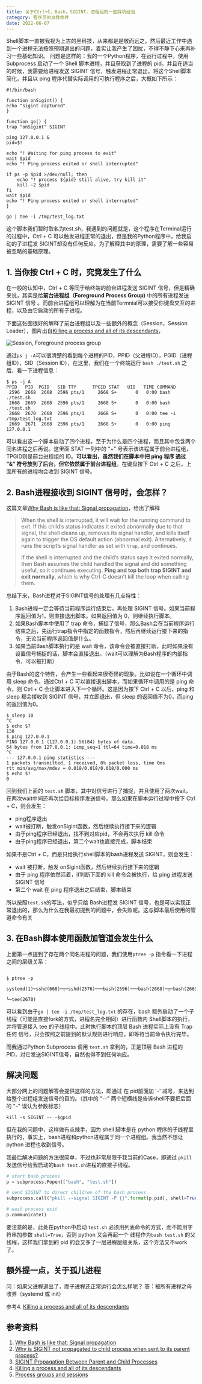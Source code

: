 ```yaml
---
title: 关于Ctrl+C，Bash，SIGINT，进程组的一些踩坑经验
category: 程序员的自我修养
date: 2022-06-07
---
```


Shell脚本一直被我视为上古的黑科技，从来都是是敬而远之。然后最近工作中遇到一个进程无法按照预期退出的问题，着实让我产生了困扰，不得不静下心来再补习一些基础知识。
问题是这样的：我的一个Python程序，在运行过程中，使用 Subprocess 启动了一个 Shell 脚本进程，并且获取到了进程的 pid。并且在适当的时候，我需要给进程发送 SIGINT 信号，触发进程正常退出。将这个Shell脚本简化，并且以 ping 程序代替实际调用的可执行程序之后，大概如下所示：

```shell
#!/bin/bash

function onSigint() {
echo "sigint captured"
}

function go() {
trap "onSigint" SIGINT

ping 127.0.0.1 &
pid=$!

echo "! Waiting for ping process to exit"
wait $pid
echo "! Ping process exited or shell interrupted"

if ps -p $pid >/dev/null; then
	echo "! process ${pid} still alive, try kill it"
	kill -2 $pid
fi
wait $pid
echo "! Ping process exited or shell interrupted"
}

go | tee -i /tmp/test_log.txt
```

这个脚本我们暂时取名为test.sh，我遇到的问题就是，这个程序在Terminal运行的过程中，Ctrl + C 可以触发进程正常的退出，但是我的Python程序中，给我启动的子进程发 SIGINT却没有任何反应。为了解释其中的原理，需要了解一些容易被忽略的基础原理。

## 1. 当你按 Ctrl + C 时，究竟发生了什么
在一般的认知中，Ctrl + C 等同于给终端的前台进程发送 SIGINT 信号，但是精确来说，其实是给**前台进程组（Foreground Process Group)** 中的所有进程发送 SIGINT 信号 。而前台进程组可以理解为在当前Termnial可以接受你键盘交互的进程，以及由它启动的所有子进程。

下面这张图很好的解释了前台进程组以及一些额外的概念（Session，Session Leader），图片出自[Killing a process and all of its descendants](http://morningcoffee.io/killing-a-process-and-all-of-its-descendants.html)，

![Session, Foreground process group](http://morningcoffee.io/images/killing-a-process-and-all-of-its-descendants/sessions.png)

通过`ps j -A`可以很清楚的看到每个进程的PID，PPID（父进程ID），PGID（进程组ID），SID（Session ID），在这里，我们在一个终端运行 `bash ./test.sh` 之后，看一下进程信息：
```shell
$ ps -j A
PPID   PID  PGID   SID TTY      TPGID STAT   UID   TIME COMMAND
 2596  2668  2668  2596 pts/1     2668 S+       0   0:00 bash ./test.sh
 2668  2669  2668  2596 pts/1     2668 S+       0   0:00 bash ./test.sh
 2668  2670  2668  2596 pts/1     2668 S+       0   0:00 tee -i /tmp/test_log.txt
 2669  2671  2668  2596 pts/1     2668 S+       0   0:00 ping 127.0.0.1
```

可以看出这一个脚本启动了四个进程，至于为什么是四个进程，而且其中包含两个同名进程之后再说。这里面 STAT 一列中的 "+" 号表示该进程属于前台进程组，TPGID则是前台进程组的 ID。**可以看出，虽然我们在脚本中把 ping 程序 通过 "&" 符号放到了后台，但它依然属于前台进程组**。在键盘按下 Ctrl + C 之后，上面所有的进程均会收到 SIGINT 信号。


## 2. Bash进程接收到 SIGINT 信号时，会怎样？
这篇文章[Why Bash is like that: Signal propagation](https://www.vidarholen.net/contents/blog/?p=34)，给出了解释

> When the shell is interrupted, it will wait for the running command to exit. If this child’s status indicates it exited abnormally due to that signal, the shell cleans up, removes its signal handler, and kills itself again to trigger the OS default action (abnormal exit). Alternatively, it runs the script’s signal handler as set with `trap`, and continues.
> 
> If the shell is interrupted and the child’s status says it exited normally, then Bash assumes the child handled the signal and did something useful, so it continues executing. **Ping and top both trap SIGINT and exit normally**, which is why Ctrl-C doesn’t kill the loop when calling them.

总结下来，Bash进程对于SIGINT信号的处理有几点特性：
1. Bash进程一定会等待当前程序运行结束后，再处理 SIGINT 信号。如果当前程序返回值为1，则直接退出脚本。如果返回值为 0，则继续执行脚本。
2. 如果Bash脚本中使用了 trap 命令，捕捉了信号，那么Bash会在当前程序运行结束之后，先运行trap指令中指定的函数指令，然后再继续运行接下来的指令，无论当前程序返回值是什么。
3. 如果当前Bash脚本执行的是 wait 命令，该命令会被直接打断，此时如果没有设置信号捕捉的话，脚本会直接退出。（wait可以理解为Bash程序的内部指令，可以被打断）

由于Bash的这个特性，会产生一些看起来很奇怪的现象。比如说在一个循环中调用 sleep 命令。通过Ctrl + C 可以直接退出脚本，而如果循环中调用的是 ping 命令，则 Ctrl + C 会让脚本进入下一个循环。这是因为按下 Ctrl + C 以后，ping 和 sleep 都会接收到 SIGINT 信号，并立即退出，但 sleep 的返回值不为0，而ping的返回值为0。

```shell
$ sleep 10
^C
$ echo $?
130
$ ping 127.0.0.1
PING 127.0.0.1 (127.0.0.1) 56(84) bytes of data.
64 bytes from 127.0.0.1: icmp_seq=1 ttl=64 time=0.018 ms
^C
--- 127.0.0.1 ping statistics ---
1 packets transmitted, 1 received, 0% packet loss, time 0ms
rtt min/avg/max/mdev = 0.018/0.018/0.018/0.000 ms
$ echo $?
0
```

回到我们上面的 `test.sh` 脚本，其中对信号进行了捕捉，并且使用了两次wait，在两次wait中间还再次给目标程序发送信号。那么如果在脚本运行过程中按下 Ctrl + C，则会发生：
- ping程序退出
- wait被打断，触发onSigint函数，然后继续执行接下来的逻辑
- 由于ping程序已经退出，找不到对应pid，不会再次执行 kill 命令
- 由于ping程序已经退出，第二个wait也直接完成，脚本结束

如果不是Ctrl + C，而是只给执行shell脚本的bash进程发送 SIGINT，则会发生：
- wait 被打断，触发 onSigint函数，然后继续执行接下来的逻辑
- 由于 ping 程序依然活着，if判断下面的 kill 命令会被执行，给 ping 进程发送SIGINT 信号
- 第二个 wait 在 ping 程序退出之后结束，脚本结束

所以按照`test.sh`的写法，似乎只给 Bash进程发 SIGINT 信号，也是可以实现正常退出的，那么为什么在我最初提到的问题中，会失败呢。这与脚本最后使用的管道命令有关

## 3. 在Bash脚本使用函数加管道会发生什么
上面第一点提到了存在两个同名进程的问题，我们使用`ptree -p` 指令看一下进程之间的层级关系：

```shell

$ ptree -p

systemd(1)─sshd(668)─┬─sshd(2576)───bash(2596)───bash(2668)─┬─bash(2669)───ping(2671)
                                                            └─tee(2670)
```

可以看到由于`go | tee -i /tmp/test_log.txt` 的存在，bash 额外启动了一个子线程（可能是直接fork的方式，进程名完全相同）进行函数内 Shell脚本的执行，并将管道接入 tee 的子线程中。此时执行脚本的顶层 Bash 进程实际上没有 Trap 任何 信号，只会按照之前提到的默认规则进行响应，即等待当前命令执行完毕。

而我通过Python Subprocess 调用 `test.sh` 拿到的，正是顶层 Bash 进程的 PID，对它发送SIGINT信号，自然也得不到任何响应。

## 解决问题
大部分网上的问题解答会提供这样的方法，即通过 在 pid前面加 '-' 减号，来达到给整个进程组发送信号的目的。（其中的 "--" 两个短横线是告诉shell不要把后面的 "-" 误认为参数标志）
```shell
kill -s SIGINT -- -$gpid
```

但在我的问题中，这样做有点棘手，因为 shell 脚本是在 python 程序的子线程里执行的，事实上，bash进程和python进程属于同一个进程组。我当然不想让 python 进程也收到信号。

我最后解决问题的方法很简单，不过也非常局限于我当前的Case，即通过 `pkill` 发送信号给我启动的`bash test.sh`进程的直接子线程。
```python
# start bash process
p = subprocess.Popen(["bash", "test.sh"])

# send SIGINT to direct children of the bash process
subprocess.call("pkill --signal SIGINT -P {}".format(p.pid), shell=True)

# wait process exit
p.communicate()
```

要注意的是，此处在python中启动 `test.sh` 必须用列表命令的方式，而不能用字符串加参数  `shell=True`，否则 python 又会再起一个 线程作为`bash test.sh` 的父线程，这样我们拿到的 pid 的会又多了一层进程层级关系，这个方法又不work了。


## 额外提一点，关于孤儿进程
问：如果父进程退出了，而子进程还正常运行会怎么样呢？
答：被所有进程之母收养（systemd 或 init）

参考4. [Killing a process and all of its descendants](http://morningcoffee.io/killing-a-process-and-all-of-its-descendants.html)


## 参考资料
1. [Why Bash is like that: Signal propagation](https://www.vidarholen.net/contents/blog/?p=34)
2. [Why is SIGINT not propagated to child process when sent to its parent process?](https://unix.stackexchange.com/questions/149741/why-is-sigint-not-propagated-to-child-process-when-sent-to-its-parent-process)
3. [SIGINT Propagation Between Parent and Child Processes](https://www.baeldung.com/linux/signal-propagation)
4. [Killing a process and all of its descendants](http://morningcoffee.io/killing-a-process-and-all-of-its-descendants.html)
5. [Process groups and sessions](https://www.andy-pearce.com/blog/posts/2013/Aug/process-groups-and-sessions/)